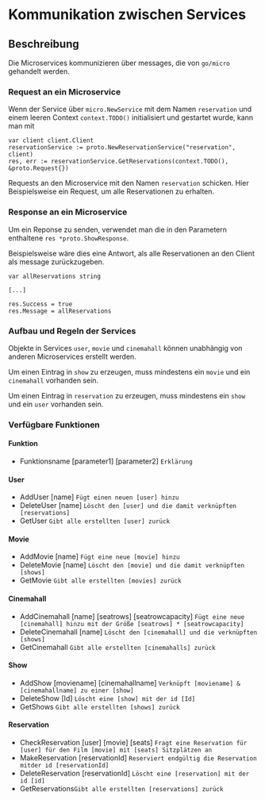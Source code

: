 # Kommunikation zwischen Services

## Beschreibung
Die Microservices kommunizieren über messages, die von `go/micro` gehandelt werden.

### Request an ein Microservice

Wenn der Service über `micro.NewService` mit dem Namen `reservation` und einem leeren Context `context.TODO()` initialisiert und gestartet wurde,
kann man mit

    var client client.Client
    reservationService := proto.NewReservationService("reservation", client)
    res, err := reservationService.GetReservations(context.TODO(), &proto.Request{})

Requests an den Microservice mit den Namen `reservation` schicken.
Hier Beispielsweise ein Request, um alle Reservationen zu erhalten.

### Response an ein Microservice

Um ein Reponse zu senden, verwendet man die in den Parametern enthaltene `res *proto.ShowResponse`.

Beispielsweise wäre dies eine Antwort, als alle Reservationen an den Client als message zurückzugeben.

    var allReservations string

    [...]

    res.Success = true
    res.Message = allReservations

### Aufbau und Regeln der Services

Objekte in Services `user`, `movie` und `cinemahall` können unabhängig von anderen Microservices erstellt werden.

Um einen Eintrag in `show` zu erzeugen, muss mindestens ein `movie` und ein `cinemahall` vorhanden sein.

Um einen Eintrag in `reservation` zu erzeugen, muss mindestens ein `show` und ein `user` vorhanden sein.

### Verfügbare Funktionen

#### Funktion
- Funktionsname [parameter1] [parameter2] `Erklärung`

#### User

- AddUser [name] `Fügt einen neuen [user] hinzu`
- DeleteUser [name] `Löscht den [user] und die damit verknüpften [reservations]`
- GetUser `Gibt alle erstellten [user] zurück`

#### Movie

- AddMovie [name] `Fügt eine neue [movie] hinzu`
- DeleteMovie [name] `Löscht den [movie] und die damit verknüpften [shows]`
- GetMovie `Gibt alle erstellten [movies] zurück`

#### Cinemahall

- AddCinemahall [name] [seatrows] [seatrowcapacity] `Fügt eine neue [cinemahall] hinzu mit der Größe [seatrows] * [seatrowcapacity]`
- DeleteCinemahall [name] `Löscht den [cinemahall] und die verknüpften [shows]`
- GetCinemahall `Gibt alle erstellten [cinemahalls] zurück`

#### Show
- AddShow [moviename] [cinemahallname] `Verknüpft [moviename] & [cinemahallname] zu einer [show]`
- DeleteShow [Id] `Löscht eine [show] mit der id [Id]`
- GetShows `Gibt alle erstellten [shows] zurück`

#### Reservation

- CheckReservation [user] [movie] [seats] `Fragt eine Reservation für [user] für den Film [movie] mit [seats] Sitzplätzen an`
- MakeReservation [reservationId] `Reserviert endgültig die Reservation mitder id [reservationId]`
- DeleteReservation [reservationId] `Löscht eine [reservation] mit der id [id]`
- GetReservations`Gibt alle erstellten [reservations] zurück`
